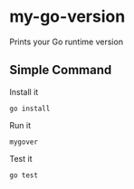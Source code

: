 # my-go-version

Prints your Go runtime version

## Simple Command

Install it

```
go install
```

Run it

```
mygover
```

Test it

```
go test
```
